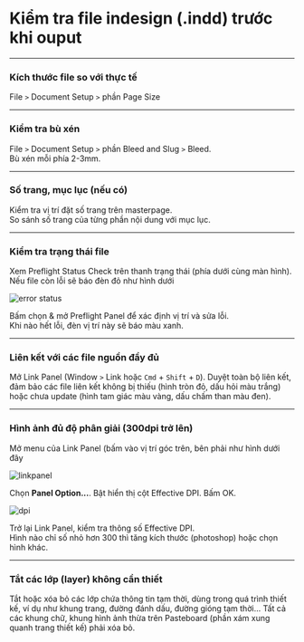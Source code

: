 # Kiểm tra file indesign (.indd) trước khi ouput

---

### Kích thước file so với thực tế

File `>` Document Setup `>` phần Page Size

---

### Kiểm tra bù xén

File `>` Document Setup `>` phần Bleed and Slug `>` Bleed.  
Bù xén mỗi phía 2-3mm.

---

### Số trang, mục lục (nếu có)

Kiểm tra vị trí đặt số trang trên masterpage.  
So sánh số trang của từng phần nội dung với mục lục.

---

### Kiểm tra trạng thái file

Xem Preflight Status Check trên thanh trạng thái (phía dưới cùng màn hình). Nếu file còn lỗi sẽ báo đèn đỏ như hình dưới

![error status](https://dl.dropboxusercontent.com/u/335478/Screen-Shot-2016-01-31-at-8.28.07-PM.jpg)

Bấm chọn & mở Preflight Panel để xác định vị trí và sửa lỗi.  
Khi nào hết lỗi, đèn vị trí này sẽ báo màu xanh.

---

### Liên kết với các file nguồn đầy đủ

Mở Link Panel (Window `>` Link hoặc `Cmd` + `Shift` + `D`). Duyệt toàn bộ liên kết, đảm bảo các file liên kết không bị thiếu (hình tròn đỏ, dấu hỏi màu trắng) hoặc chưa update (hình tam giác màu vàng, dấu chấm than màu đen). 

---

### Hình ảnh đủ độ phân giải (300dpi trở lên)

Mở menu của Link Panel (bấm vào vị trí góc trên, bên phải như hình dưới đây

![linkpanel](https://dl.dropboxusercontent.com/u/335478/Screen-Shot-2016-01-31-at-8.13.22-PM.jpg)

Chọn **Panel Option...**. Bật hiển thị cột Effective DPI. Bấm OK.

![dpi](https://dl.dropboxusercontent.com/u/335478/Screen-Shot-2016-01-31-at-8.18.08-PM.jpg)

Trở lại Link Panel, kiểm tra thông số Effective DPI.  
Hình nào chỉ số nhỏ hơn 300 thì tăng kích thước (photoshop) hoặc chọn hình khác.

---

### Tắt các lớp (layer) không cần thiết

Tắt hoặc xóa bỏ các lớp chứa thông tin tạm thời, dùng trong quá trình thiết kế, ví dụ như khung trang, đường đánh dấu, đường gióng tạm thời... Tất cả các khung chữ, khung hình ảnh thừa trên Pasteboard (phần xám xung quanh trang thiết kế) phải xóa bỏ.
